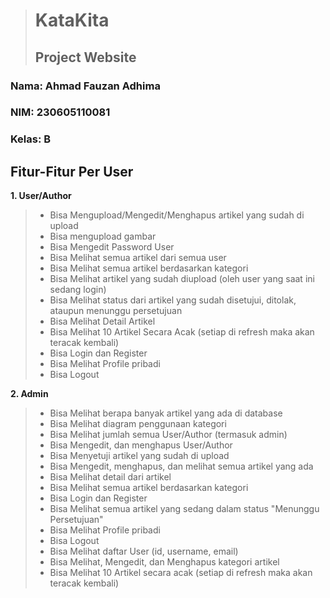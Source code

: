> # KataKita
> ## Project Website

### Nama: Ahmad Fauzan Adhima
### NIM: 230605110081
### Kelas: B


## Fitur-Fitur Per User

**1. User/Author**
> - Bisa Mengupload/Mengedit/Menghapus artikel yang sudah di upload
> - Bisa mengupload gambar
> - Bisa Mengedit Password User
> - Bisa Melihat semua artikel dari semua user
> - Bisa Melihat semua artikel berdasarkan kategori
> - Bisa Melihat artikel yang sudah diupload (oleh user yang saat ini sedang login)
> - Bisa Melihat status dari artikel yang sudah disetujui, ditolak, ataupun menunggu persetujuan
> - Bisa Melihat Detail Artikel
> - Bisa Melihat 10 Artikel Secara Acak (setiap di refresh maka akan teracak kembali)
> - Bisa Login dan Register
> - Bisa Melihat Profile pribadi
> - Bisa Logout

**2. Admin**
> - Bisa Melihat berapa banyak artikel yang ada di database
> - Bisa Melihat diagram penggunaan kategori
> - Bisa Melihat jumlah semua User/Author (termasuk admin)
> - Bisa Mengedit, dan menghapus User/Author
> - Bisa Menyetuji artikel yang sudah di upload
> - Bisa Mengedit, menghapus, dan melihat semua artikel yang ada
> - Bisa Melihat detail dari artikel
> - Bisa Melihat semua artikel berdasarkan kategori
> - Bisa Login dan Register
> - Bisa Melihat semua artikel yang sedang dalam status "Menunggu Persetujuan"
> - Bisa Melihat Profile pribadi
> - Bisa Logout
> - Bisa Melihat daftar User (id, username, email)
> - Bisa Melihat, Mengedit, dan Menghapus kategori artikel
> - Bisa Melihat 10 Artikel secara acak (setiap di refresh maka akan teracak kembali)
